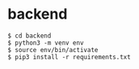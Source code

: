 # backend

```
$ cd backend
$ python3 -m venv env
$ source env/bin/activate
$ pip3 install -r requirements.txt
```
